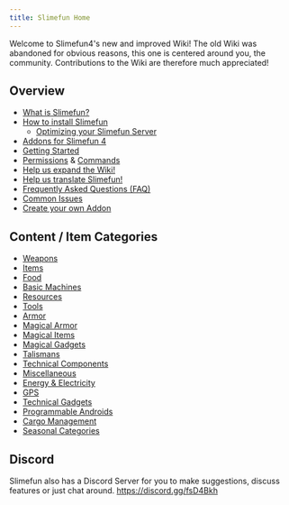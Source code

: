 ```yaml
---
title: Slimefun Home
---
```


Welcome to Slimefun4's new and improved Wiki!
The old Wiki was abandoned for obvious reasons, this one is centered around you, the community.
Contributions to the Wiki are therefore much appreciated!

## Overview

* [What is Slimefun?](Overview/Slimefun-in-a-nutshell.md)
* [How to install Slimefun](Overview/Installing-Slimefun.md)
  * [Optimizing your Slimefun Server](Overview/Server-Optimizations.md)
* [Addons for Slimefun 4](Other-Plugins/Addons.md)
* [Getting Started](Overview/Getting-Started.md)
* [Permissions](Overview/Permissions.md) & [Commands](Overview/Commands.md)
* [Help us expand the Wiki!](Overview/Expanding-the-Wiki.md)
* [Help us translate Slimefun!](Overview/Translating-Slimefun.md)
* [Frequently Asked Questions (FAQ)](Overview/FAQ.md)
* [Common Issues](Overview/Common-Issues.md)
* [Create your own Addon](Other-Plugins/Developer-Guide/Developer-Guide.md)

## Content / Item Categories

* [Weapons](Weapons/Weapons.md)
* [Items](Items/Items.md)
* [Food](Food/Food.md)
* [Basic Machines](Basic-Machines/Basic-Machines.md)
* [Resources](Resources/Resources.md)
* [Tools](Tools/Tools.md)
* [Armor](Armor/Armor.md)
* [Magical Armor](Magical-Armor/Magical-Armor.md)
* [Magical Items](Magical-Items/Magical-Items.md)
* [Magical Gadgets](Magical-Gadgets/Magical-Gadgets.md)
* [Talismans](Talismans/Talismans.md)
* [Technical Components](Technical-Components/Technical-Components.md)
* [Miscellaneous](Miscellaneous-Items/Miscellaneous-Items.md)
* [Energy & Electricity](Electric-Machines/Electric-Machines.md)
* [GPS](GPS/GPS.md)
* [Technical Gadgets](Technical-Gadgets/Technical-Gadgets.md)
* [Programmable Androids](Technical-Components/Androids/Androids.md)
* [Cargo Management](Cargo-Management/Cargo-Management.md)
* [Seasonal Categories](Seasonal-Categories/Seasonal-Categories.md)

## Discord

Slimefun also has a Discord Server for you to make suggestions, discuss features or just chat around.
<https://discord.gg/fsD4Bkh>
